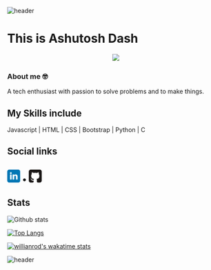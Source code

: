 ![header](https://capsule-render.vercel.app/api?type=wave&color=gradient&height=300&section=header&text=Hello%20Visitor!&fontSize=75)

# This is Ashutosh Dash

<p align="center"><img src="https://i.pinimg.com/originals/54/5d/c7/545dc70147b6b8a300d33ef5cc51ca5a.jpg" height="200px"></p>

### About me 🤓

A tech enthusiast with passion to solve problems and to make things.

## My Skills include

Javascript | HTML | CSS | Bootstrap | Python | C

## Social links

<a href = https://www.linkedin.com/in/ashutosh-dash-6a0a63169><img src=https://raw.githubusercontent.com/edent/SuperTinyIcons/master/images/svg/linkedin.svg height='30' weight='30'></a> • <a href = https://github.com/AshutoshDash1999><img src=https://raw.githubusercontent.com/edent/SuperTinyIcons/master/images/svg/github.svg height='30' weight='30'></a>
---

## Stats

![Github stats](https://github-readme-stats.vercel.app/api?username=AshutoshDash1999&theme=nightowl&show_icons=true&count_private=true&bg_color=90,6600AC,B000B7)

[![Top Langs](https://github-readme-stats.vercel.app/api/top-langs/?username=AshutoshDash1999&layout=compact)](https://github.com/AshutoshDash1999/github-readme-stats)

[![willianrod's wakatime stats](https://github-readme-stats.vercel.app/api/wakatime?username=AshutoshDash1999)](https://github.com/AshutoshDash1999/github-readme-stats)

![header](https://capsule-render.vercel.app/api?type=wave&color=gradient&height=200&section=footer&text=Stalking????%20;D&fontSize=50&fontAlignY=90)
